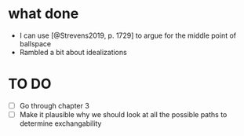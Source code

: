 # what done

- I can use [@Strevens2019, p. 1729] to argue for the middle point of ballspace 
- Rambled a bit about idealizations

# TO DO

- [ ] Go through chapter 3
- [ ] Make it plausible why we should look at all the possible paths to determine exchangability
